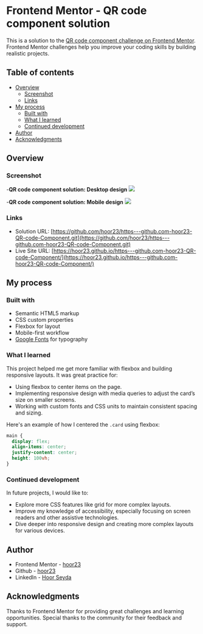 # Frontend Mentor - QR code component solution

This is a solution to the [QR code component challenge on Frontend Mentor](https://www.frontendmentor.io/challenges/qr-code-component-iux_sIO_H). Frontend Mentor challenges help you improve your coding skills by building realistic projects. 

## Table of contents

- [Overview](#overview)
  - [Screenshot](#screenshot)
  - [Links](#links)
- [My process](#my-process)
  - [Built with](#built-with)
  - [What I learned](#what-i-learned)
  - [Continued development](#continued-development)
- [Author](#author)
- [Acknowledgments](#acknowledgments)

## Overview

### Screenshot

-**QR code component solution: Desktop design**
![](./design/desktop-design)

-**QR code component solution: Mobile design**
![](./design/mobile-design)

### Links

- Solution URL: [https://github.com/hoor23/https---github.com-hoor23-QR-code-Component.git](https://github.com/hoor23/https---github.com-hoor23-QR-code-Component.git)
- Live Site URL: [https://hoor23.github.io/https---github.com-hoor23-QR-code-Component/](https://hoor23.github.io/https---github.com-hoor23-QR-code-Component/)

## My process

### Built with

- Semantic HTML5 markup
- CSS custom properties
- Flexbox for layout
- Mobile-first workflow
- [Google Fonts](https://fonts.google.com/) for typography

### What I learned


This project helped me get more familiar with flexbox and building responsive layouts. It was great practice for:

- Using flexbox to center items on the page.
- Implementing responsive design with media queries to adjust the card’s size on smaller screens.
- Working with custom fonts and CSS units to maintain consistent spacing and sizing.

Here's an example of how I centered the `.card` using flexbox:

```css
main {
  display: flex;
  align-items: center;
  justify-content: center;
  height: 100vh;
}
```

### Continued development

In future projects, I would like to:

- Explore more CSS features like grid for more complex layouts.
- Improve my knowledge of accessibility, especially focusing on screen readers and other assistive technologies.
- Dive deeper into responsive design and creating more complex layouts for various devices.

## Author

- Frontend Mentor - [hoor23](https://www.frontendmentor.io/profile/hoor23)
- Github - [hoor23](https://github.com/hoor23)
- LinkedIn - [Hoor Seyda](www.linkedin.com/in/hoor-seyda-901176222)

## Acknowledgments

Thanks to Frontend Mentor for providing great challenges and learning opportunities. Special thanks to the community for their feedback and support.

